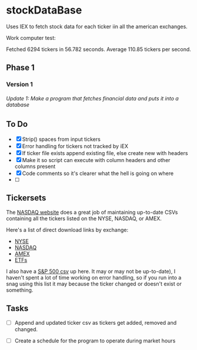# stockDataBase

Uses IEX to fetch stock data for each ticker iin all the american exchanges.


Work computer test:

Fetched 6294 tickers in 56.782 seconds. Average 110.85 tickers per second.

## Phase 1

### Version 1

###### Update 1: Make a program that fetches financial data and puts it into a database

## To Do
- [x] Strip() spaces from input tickers
- [x] Error handling for tickers not tracked by iEX
- [x] If ticker file exists append existing file, else create new with headers
- [x] Make it so script can execute with column headers and other columns present
- [x] Code comments so it's clearer what the hell is going on where
- [ ]


## Tickersets

The <a href="http://www.nasdaq.com/screening/company-list.aspx">NASDAQ website</a> does a great job of maintaining up-to-date CSVs containing all the tickers listed on the NYSE, NASDAQ, or AMEX.

Here's a list of direct download links by exchange:
<ul>
  <li><a href="https://www.nasdaq.com/screening/companies-by-name.aspx?letter=0&exchange=nyse&render=download">NYSE</a></li>
  <li><a href="https://www.nasdaq.com/screening/companies-by-name.aspx?letter=0&exchange=nasdaq&render=download">NASDAQ</a></li>
  <li><a href="https://www.nasdaq.com/screening/companies-by-name.aspx?letter=0&exchange=amex&render=download">AMEX</a></li>
  <li><a href="https://www.nasdaq.com/investing/etfs/etf-finder-results.aspx?download=Yes">ETFs</a></li>
</ul>

I also have a <a href="https://github.com/santarini/batch-stock-scrape/blob/master/sandp500.csv">S&P 500 csv</a> up here. It may or may not be up-to-date), I haven't spent a lot of time working on error handling, so if you run into a snag using this list it may because the ticker changed or doesn't exist or something.


## Tasks

- [ ] Append and updated ticker csv as tickers get added, removed and changed.

- [ ] Create a schedule for the program to operate during market hours

